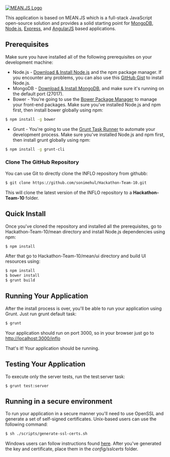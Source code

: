 [![MEAN.JS Logo](http://meanjs.org/img/logo-small.png)](http://meanjs.org/)

This application is based on MEAN.JS which is a full-stack JavaScript open-source solution and provides a solid starting point for [MongoDB](http://www.mongodb.org/), [Node.js](http://www.nodejs.org/), [Express](http://expressjs.com/), and [AngularJS](http://angularjs.org/) based applications.

## Prerequisites
Make sure you have installed all of the following prerequisites on your development machine:
* Node.js - [Download & Install Node.js](http://www.nodejs.org/download/) and the npm package manager. If you encounter any problems, you can also use this [GitHub Gist](https://gist.github.com/isaacs/579814) to install Node.js.
* MongoDB - [Download & Install MongoDB](http://www.mongodb.org/downloads), and make sure it's running on the default port (27017).
* Bower - You're going to use the [Bower Package Manager](http://bower.io/) to manage your front-end packages. Make sure you've installed Node.js and npm first, then install bower globally using npm:

```bash
$ npm install -g bower
```

* Grunt - You're going to use the [Grunt Task Runner](http://gruntjs.com/) to automate your development process. Make sure you've installed Node.js and npm first, then install grunt globally using npm:

```bash
$ npm install -g grunt-cli
```

### Clone The GitHub Repository
You can use Git to directly clone the INFLO repository from githubb:
```bash
$ git clone https://github.com/sonimehul/Hackathon-Team-10.git
```
This will clone the latest version of the INFLO repository to a **Hackathon-Team-10** folder. 

## Quick Install
Once you've cloned the repository and installed all the prerequisites, go to Hackathon-Team-10/mean directory and install Node.js dependencies using npm:

```bash
$ npm install
```
After that go to Hackathon-Team-10/mean/ui directory and build UI resources using:

```bash
$ npm install
$ bower install
$ grunt build
```


## Running Your Application
After the install process is over, you'll be able to run your application using Grunt. Just run grunt default task:

```bash
$ grunt
```

Your application should run on port 3000, so in your browser just go to [http://localhost:3000/inflo](http://localhost:3000/inflo)

That's it! Your application should be running. 

## Testing Your Application
To execute only the server tests, run the test:server task:

```
$ grunt test:server
```

## Running in a secure environment
To run your application in a secure manner you'll need to use OpenSSL and generate a set of self-signed certificates. Unix-based users can use the following command:
```bash
$ sh ./scripts/generate-ssl-certs.sh
```
Windows users can follow instructions found [here](http://www.websense.com/support/article/kbarticle/How-to-use-OpenSSL-and-Microsoft-Certification-Authority).
After you've generated the key and certificate, place them in the *config/sslcerts* folder.